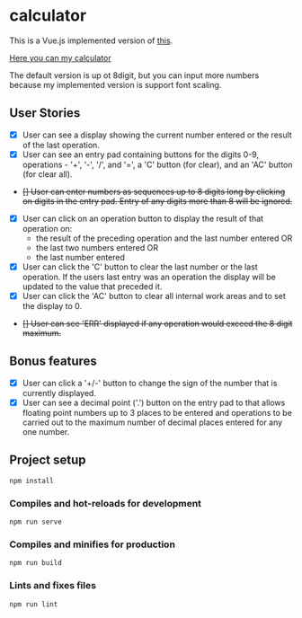 # calculator

This is a Vue.js implemented version of [this](https://github.com/florinpop17/app-ideas/blob/master/Projects/1-Beginner/Calculator-App.md).

[Here you can my calculator](https://arwtyxoumz-calculator.netlify.com/)

The default version is up ot 8digit, but you can input more numbers because my implemented version is support font scaling.

## User Stories

-   [x] User can see a display showing the current number entered or the
result of the last operation.
-   [x] User can see an entry pad containing buttons for the digits 0-9, 
operations - '+', '-', '/', and '=', a 'C' button (for clear), and an 'AC'
button (for clear all).
-   ~~[] User can enter numbers as sequences up to 8 digits long by clicking on
digits in the entry pad. Entry of any digits more than 8 will be ignored.~~
-   [x] User can click on an operation button to display the result of that
operation on:
    * the result of the preceding operation and the last number entered OR
    * the last two numbers entered OR
    * the last number entered
-   [x] User can click the 'C' button to clear the last number or the last
operation. If the users last entry was an operation the display will be
updated to the value that preceded it.
-   [x] User can click the 'AC' button to clear all internal work areas and
to set the display to 0.
-   ~~[] User can see 'ERR' displayed if any operation would exceed the 
8 digit maximum.~~

## Bonus features

-   [x] User can click a '+/-' button to change the sign of the number that is
currently displayed.
-   [x] User can see a decimal point ('.') button on the entry pad to that 
allows floating point numbers up to 3 places to be entered and operations to
be carried out to the maximum number of decimal places entered for any one
number.

## Project setup
```
npm install
```

### Compiles and hot-reloads for development
```
npm run serve
```

### Compiles and minifies for production
```
npm run build
```

### Lints and fixes files
```
npm run lint
```
